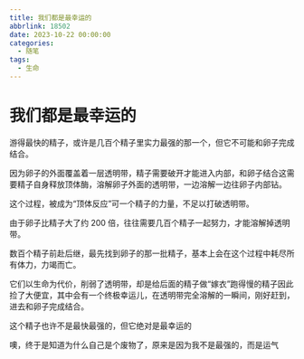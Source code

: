 ```yaml
---
title: 我们都是最幸运的
abbrlink: 18502
date: 2023-10-22 00:00:00
categories:
  - 随笔
tags:
  - 生命
---
```


# 我们都是最幸运的

游得最快的精子，或许是几百个精子里实力最强的那一个，但它不可能和卵子完成结合。

因为卵子的外面覆盖着一层透明带，精子需要破开才能进入内部，和卵子结合这需要精子自身释放顶体酶，溶解卵子外面的透明带，一边溶解一边往卵子内部钻。

这个过程，被成为“顶体反应”可一个精子的力量，不足以打破透明带。

由于卵子比精子大了约 200 倍，往往需要几百个精子一起努力，才能溶解掉透明带。

数百个精子前赴后继，最先找到卵子的那一批精子，基本上会在这个过程中耗尽所有体力，力竭而亡。

它们以生命为代价，削弱了透明带，却是给后面的精子做“嫁衣”跑得慢的精子因此捡了大便宜，其中会有一个终极幸运儿，在透明带完全溶解的一瞬间，刚好赶到，进去和卵子完成结合。

这个精子也许不是最快最强的，但它绝对是最幸运的

噢，终于是知道为什么自己是个废物了，原来是因为我不是最强的，而是运气